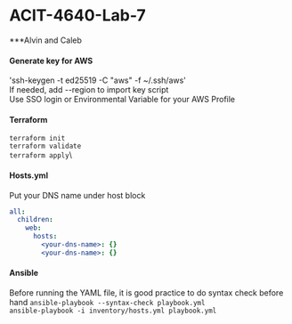 # ACIT-4640-Lab-7
***Alvin and Caleb
#### Generate key for AWS
'ssh-keygen -t ed25519 -C "aws" -f ~/.ssh/aws'\
If needed, add --region to import key script\
Use SSO login or Environmental Variable for your AWS Profile
#### Terraform
`terraform init`\
`terraform validate`\
`terraform apply`\
#### Hosts.yml
Put your DNS name under host block
```yaml
all:
  children:
    web:
      hosts:
        <your-dns-name>: {}
        <your-dns-name>: {}
```
#### Ansible
Before running the YAML file, it is good practice to do syntax check before hand
`ansible-playbook --syntax-check playbook.yml`\
`ansible-playbook -i inventory/hosts.yml playbook.yml`
